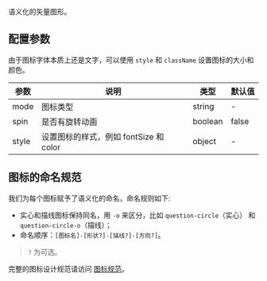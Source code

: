语义化的矢量图形。

## 配置参数

由于图标字体本质上还是文字，可以使用 `style` 和 `className` 设置图标的大小和颜色。

| 参数      | 说明             | 类型      | 默认值  |
|----------|------------------|----------|--------|
| mode | 图标类型 | string | - |
| spin | 是否有旋转动画 | boolean | false |
| style | 设置图标的样式，例如 fontSize 和 color | object | - |

## 图标的命名规范

我们为每个图标赋予了语义化的命名，命名规则如下:

- 实心和描线图标保持同名，用 `-o` 来区分，比如 `question-circle`（实心） 和 `question-circle-o`（描线）；
- 命名顺序：`[图标名]-[形状?]-[描线?]-[方向?]`。

> `?` 为可选。

完整的图标设计规范请访问 [图标规范](http://antd.uf.baidu.com/docs/spec/icon-cn)。
